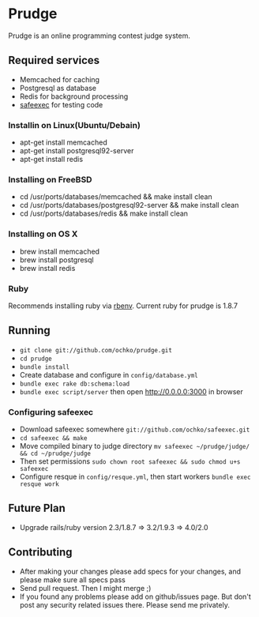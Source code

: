 # Prudge

Prudge is an online programming contest judge system.

## Required services
* Memcached for caching
* Postgresql as database
* Redis for background processing
* [safeexec](https://github.com/ochko/safeexec) for testing code

### Installin on Linux(Ubuntu/Debain)
* apt-get install memcached
* apt-get install postgresql92-server
* apt-get install redis

### Installing on FreeBSD
* cd /usr/ports/databases/memcached && make install clean
* cd /usr/ports/databases/postgresql92-server && make install clean
* cd /usr/ports/databases/redis && make install clean

### Installing on OS X
* brew install memcached
* brew install postgresql
* brew install redis

### Ruby
Recommends installing ruby via [rbenv](https://github.com/sstephenson/rbenv).
Current ruby for prudge is 1.8.7

## Running
* `git clone git://github.com/ochko/prudge.git`
* `cd prudge`
* `bundle install`
* Create database and configure in `config/database.yml`
* `bundle exec rake db:schema:load`
* `bundle exec script/server` then open http://0.0.0.0:3000 in browser

### Configuring safeexec
* Download safeexec somewhere `git://github.com/ochko/safeexec.git`
* `cd safeexec && make`
* Move compiled binary to judge directory `mv safeexec ~/prudge/judge/ && cd ~/prudge/judge`
* Then set permissions `sudo chown root safeexec && sudo chmod u+s safeexec`
* Configure resque in `config/resque.yml`, then start workers `bundle exec resque work`

## Future Plan
* Upgrade rails/ruby version 2.3/1.8.7 => 3.2/1.9.3 => 4.0/2.0


## Contributing
* After making your changes please add specs for your changes, and please make sure all specs pass
* Send pull request. Then I might merge ;)
* If you found any problems please add on github/issues page. But don't post any security related issues there. Please send me privately.
